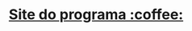 <h1 align="center">
  <a href="https://samucatezu.github.io/coffeeCommerce/">Site do programa :coffee: </a>
</h1>
